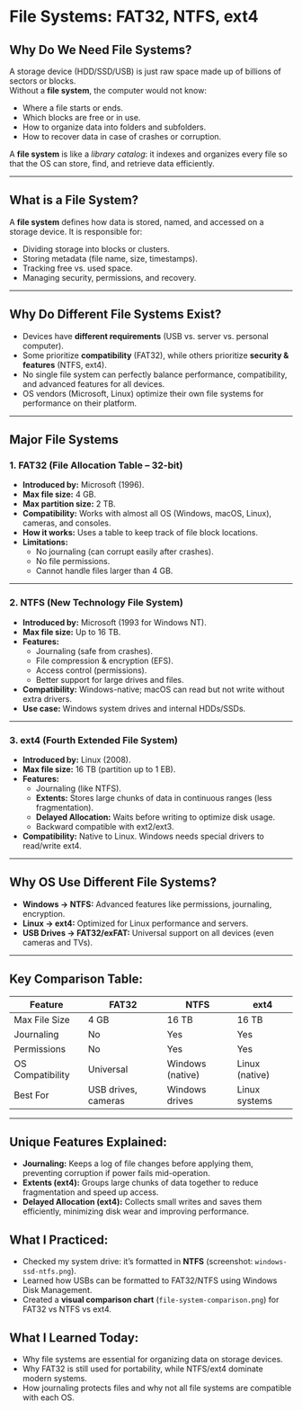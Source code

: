 # **File Systems: FAT32, NTFS, ext4**  

## **Why Do We Need File Systems?**  
A storage device (HDD/SSD/USB) is just raw space made up of billions of sectors or blocks.  
Without a **file system**, the computer would not know:  
- Where a file starts or ends.  
- Which blocks are free or in use.  
- How to organize data into folders and subfolders.  
- How to recover data in case of crashes or corruption.

A **file system** is like a *library catalog*: it indexes and organizes every file so that the OS can store, find, and retrieve data efficiently.

---

## **What is a File System?**  
A **file system** defines how data is stored, named, and accessed on a storage device. It is responsible for:  
- Dividing storage into blocks or clusters.  
- Storing metadata (file name, size, timestamps).  
- Tracking free vs. used space.  
- Managing security, permissions, and recovery.  

---

## **Why Do Different File Systems Exist?**  
- Devices have **different requirements** (USB vs. server vs. personal computer).  
- Some prioritize **compatibility** (FAT32), while others prioritize **security & features** (NTFS, ext4).  
- No single file system can perfectly balance performance, compatibility, and advanced features for all devices.  
- OS vendors (Microsoft, Linux) optimize their own file systems for performance on their platform.

---

## **Major File Systems**  

### **1. FAT32 (File Allocation Table – 32-bit)**  
- **Introduced by:** Microsoft (1996).  
- **Max file size:** 4 GB.  
- **Max partition size:** 2 TB.  
- **Compatibility:** Works with almost all OS (Windows, macOS, Linux), cameras, and consoles.  
- **How it works:** Uses a table to keep track of file block locations.  
- **Limitations:**  
  - No journaling (can corrupt easily after crashes).  
  - No file permissions.  
  - Cannot handle files larger than 4 GB.

---

### **2. NTFS (New Technology File System)**  
- **Introduced by:** Microsoft (1993 for Windows NT).  
- **Max file size:** Up to 16 TB.  
- **Features:**  
  - Journaling (safe from crashes).  
  - File compression & encryption (EFS).  
  - Access control (permissions).  
  - Better support for large drives and files.  
- **Compatibility:** Windows-native; macOS can read but not write without extra drivers.  
- **Use case:** Windows system drives and internal HDDs/SSDs.

---

### **3. ext4 (Fourth Extended File System)**  
- **Introduced by:** Linux (2008).  
- **Max file size:** 16 TB (partition up to 1 EB).  
- **Features:**  
  - Journaling (like NTFS).  
  - **Extents:** Stores large chunks of data in continuous ranges (less fragmentation).  
  - **Delayed Allocation:** Waits before writing to optimize disk usage.  
  - Backward compatible with ext2/ext3.  
- **Compatibility:** Native to Linux. Windows needs special drivers to read/write ext4.

---

## **Why OS Use Different File Systems?**  
- **Windows → NTFS:** Advanced features like permissions, journaling, encryption.  
- **Linux → ext4:** Optimized for Linux performance and servers.  
- **USB Drives → FAT32/exFAT:** Universal support on all devices (even cameras and TVs).  

---

## **Key Comparison Table:**  

| **Feature**        | **FAT32**             | **NTFS**              | **ext4**             |
|--------------------|-----------------------|-----------------------|----------------------|
| Max File Size      | 4 GB                  | 16 TB                 | 16 TB                |
| Journaling         | No                    |  Yes                  |  Yes                 |
| Permissions        | No                    |  Yes                  | Yes                  |
| OS Compatibility   | Universal             | Windows (native)      | Linux (native)      |
| Best For           | USB drives, cameras   | Windows drives        | Linux systems        |

---

## **Unique Features Explained:**  
- **Journaling:** Keeps a log of file changes before applying them, preventing corruption if power fails mid-operation.  
- **Extents (ext4):** Groups large chunks of data together to reduce fragmentation and speed up access.  
- **Delayed Allocation (ext4):** Collects small writes and saves them efficiently, minimizing disk wear and improving performance.



## **What I Practiced:**  
- Checked my system drive: it’s formatted in **NTFS** (screenshot: `windows-ssd-ntfs.png`).  
- Learned how USBs can be formatted to FAT32/NTFS using Windows Disk Management.  
- Created a **visual comparison chart** (`file-system-comparison.png`) for FAT32 vs NTFS vs ext4.  



## **What I Learned Today:**  
- Why file systems are essential for organizing data on storage devices.  
- Why FAT32 is still used for portability, while NTFS/ext4 dominate modern systems.  
- How journaling protects files and why not all file systems are compatible with each OS.

